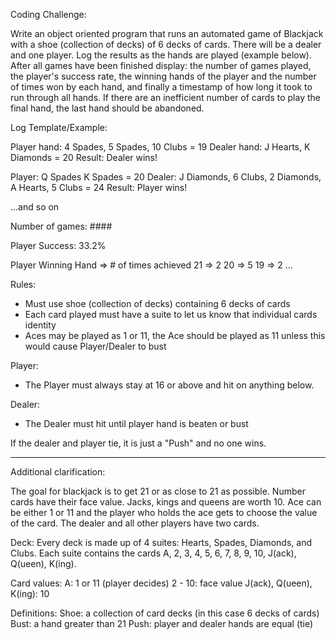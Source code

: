 Coding Challenge:
 
Write an object oriented program that runs an automated game of Blackjack with a shoe (collection of decks) of 6 decks of cards.  There will be a dealer and one player.  Log the results as the hands are played (example below).  After all games have been finished display: the number of games played, the player's success rate, the winning hands of the player and the number of times won by each hand, and finally a timestamp of how long it took to run through all hands.  If there are an inefficient number of cards to play the final hand, the last hand should be abandoned.  
 
Log Template/Example:
 
  Player hand: 4 Spades, 5 Spades, 10 Clubs = 19
  Dealer hand: J Hearts, K Diamonds = 20
  Result: Dealer wins!
 
  Player: Q Spades K Spades = 20
  Dealer: J Diamonds, 6 Clubs, 2 Diamonds, A Hearts, 5 Clubs = 24
  Result: Player wins!
 
  ...and so on
 
Number of games: ####
 
Player Success: 33.2%
 
Player Winning Hand => # of times achieved
21 => 2
20 => 5
19 => 2
...
 
Rules:
 - Must use shoe (collection of decks) containing 6 decks of cards
 - Each card played must have a suite to let us know that individual cards identity
 - Aces may be played as 1 or 11, the Ace should be played as 11 unless this would cause Player/Dealer to bust
 
 Player:
 - The Player must always stay at 16 or above and hit on anything below.  
 
 Dealer:
 - The Dealer must hit until player hand is beaten or bust
 
If the dealer and player tie, it is just a "Push" and no one wins.
 
**************************************************
 
Additional clarification:
 
The goal for blackjack is to get 21 or as close to 21 as possible.  Number cards have their face value.  Jacks, kings and queens are worth 10. Ace can be either 1 or 11 and the player who holds the ace gets to choose the value of the card. The dealer and all other players have two cards.
 
Deck: Every deck is made up of 4 suites: Hearts, Spades, Diamonds, and Clubs.  Each suite contains the cards A, 2, 3, 4, 5, 6, 7, 8, 9, 10, J(ack), Q(ueen), K(ing).
 
Card values:
A: 1 or 11 (player decides)
2 - 10: face value 
J(ack), Q(ueen), K(ing): 10
 
Definitions:
Shoe: a collection of card decks (in this case 6 decks of cards)
Bust: a hand greater than 21
Push: player and dealer hands are equal (tie)
